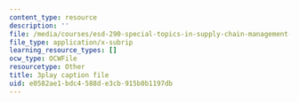 ```yaml
---
content_type: resource
description: ''
file: /media/courses/esd-290-special-topics-in-supply-chain-management-spring-2005/e0582ae1bdc4588de3cb915b0b1197db_oAFufZvbBb0.srt
file_type: application/x-subrip
learning_resource_types: []
ocw_type: OCWFile
resourcetype: Other
title: 3play caption file
uid: e0582ae1-bdc4-588d-e3cb-915b0b1197db
---
```

